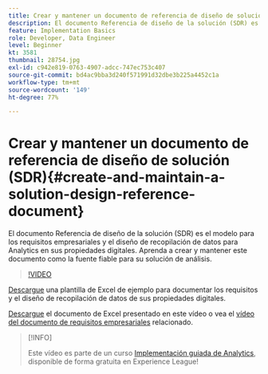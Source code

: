 ```yaml
---
title: Crear y mantener un documento de referencia de diseño de solución (SDR)
description: El documento Referencia de diseño de la solución (SDR) es el modelo para los requisitos empresariales y el diseño de recopilación de datos para Analytics en sus propiedades digitales. Aprenda a crear y mantener este documento como la fuente fiable para su solución de análisis.
feature: Implementation Basics
role: Developer, Data Engineer
level: Beginner
kt: 3581
thumbnail: 28754.jpg
exl-id: c942e819-0763-4907-adcc-747ec753c407
source-git-commit: bd4ac9bba3d240f571991d32dbe3b225a4452c1a
workflow-type: tm+mt
source-wordcount: '149'
ht-degree: 77%

---
```


# Crear y mantener un documento de referencia de diseño de solución (SDR){#create-and-maintain-a-solution-design-reference-document}

El documento Referencia de diseño de la solución (SDR) es el modelo para los requisitos empresariales y el diseño de recopilación de datos para Analytics en sus propiedades digitales. Aprenda a crear y mantener este documento como la fuente fiable para su solución de análisis.

>[!VIDEO](https://video.tv.adobe.com/v/28754/?quality=12)

[Descargue](assets/aa-implementation-playbook.xlsx) una plantilla de Excel de ejemplo para documentar los requisitos y el diseño de recopilación de datos de sus propiedades digitales.

[Descargue](assets/geometrixx-clothiers-brd-sdr.xlsx) el documento de Excel presentado en este vídeo o vea el [vídeo del documento de requisitos empresariales](creating-a-business-requirements-document.md) relacionado.

>[!INFO]
>
> Este vídeo es parte de un curso [Implementación guiada de Analytics](https://experienceleague.adobe.com/?recommended=Analytics-D-1-2019.1), disponible de forma gratuita en Experience League!
